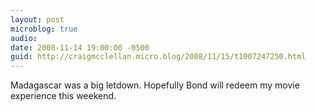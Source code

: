 ```yaml
---
layout: post
microblog: true
audio: 
date: 2008-11-14 19:00:00 -0500
guid: http://craigmcclellan.micro.blog/2008/11/15/t1007247250.html
---
```

Madagascar was a big letdown.  Hopefully Bond will redeem my movie experience this weekend.
